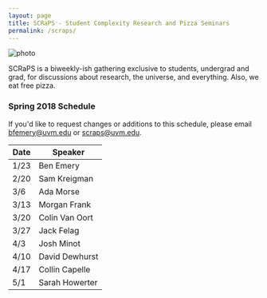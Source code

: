 ```yaml
---
layout: page
title: SCRaPS - Student Complexity Research and Pizza Seminars
permalink: /scraps/
---
```


![photo](https://pbs.twimg.com/profile_banners/1931116441/1503791348/1500x500)

SCRaPS is a biweekly-ish gathering exclusive to students, undergrad and grad, for discussions about research, the universe, and everything. Also, we eat free pizza. 

### Spring 2018 Schedule

If you'd like to request changes or additions to this schedule, please email bfemery@uvm.edu or scraps@uvm.edu.


| Date | Speaker        |
| ---- | -------------- |
| 1/23 | Ben Emery      |
| 2/20 | Sam Kreigman   |
| 3/6  | Ada Morse      |
| 3/13 | Morgan Frank   |
| 3/20 | Colin Van Oort |
| 3/27 | Jack Felag     |
| 4/3  | Josh Minot     |
| 4/10 | David Dewhurst |
| 4/17 | Collin Capelle |
| 5/1  | Sarah Howerter |

